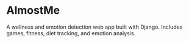 # AlmostMe
A wellness and emotion detection web app built with Django. Includes games, fitness, diet tracking, and emotion analysis.
